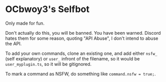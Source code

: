 # OCbwoy3's Selfbot
Only made for fun.

Don't actually do this, you will be banned. You have been warned. Discord hates them for some reason, quoting "API Abuse", I don't intend to abuse the API.

To add your own commands, clone an existing one, and add either `nsfw_` (self explanatory) or `user_` infront of the filename, so it would be `user_myplugin.ts`, so it will be gitignored.

To mark a command as NSFW, do something like `command.nsfw = true;`.